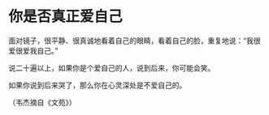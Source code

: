 # 你是否真正爱自己

面对镜子，很平静、很真诚地看着自己的眼睛，看着自己的脸，重复地说：“我很爱很爱我自己。” 

说二十遍以上，如果你是个爱自己的人，说到后来，你可能会笑。 

如果你说到后来哭了，那么你在心灵深处是不爱自己的。 

（韦杰摘自《文苑》）